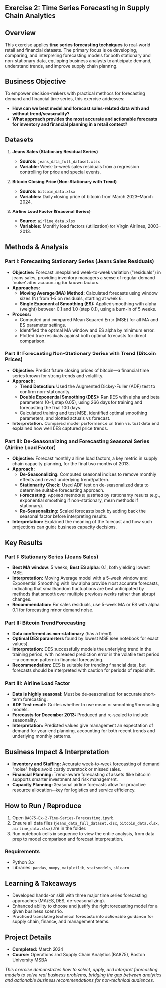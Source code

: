 ## Exercise 2: Time Series Forecasting in Supply Chain Analytics

## Overview

This exercise applies **time series forecasting techniques** to real-world retail and financial datasets. The primary focus is on developing, comparing, and interpreting forecasting models for both stationary and non-stationary data, equipping business analysts to anticipate demand, understand trends, and improve supply chain planning. 

## Business Objective

To empower decision-makers with practical methods for forecasting demand and financial time series, this exercise addresses:
- **How can we best model and forecast sales-related data with and without trend/seasonality?**
- **What approach provides the most accurate and actionable forecasts for inventory and financial planning in a retail context?**

## Datasets

1. **Jeans Sales (Stationary Residual Series)**
   - **Source:** `jeans_data_full_dataset.xlsx`
   - **Variable:** Week-to-week sales residuals from a regression controlling for price and special events.

2. **Bitcoin Closing Price (Non-Stationary with Trend)**
   - **Source:** `bitcoin_data.xlsx`
   - **Variables:** Daily closing price of bitcoin from March 2023–March 2024.

3. **Airline Load Factor (Seasonal Series)**
   - **Source:** `airline_data.xlsx`
   - **Variables:** Monthly load factors (utilization) for Virgin Airlines, 2003–2013.

## Methods & Analysis

### Part I: Forecasting Stationary Series (Jeans Sales Residuals)

- **Objective:** Forecast unexplained week-to-week variation ("residuals") in jeans sales, providing inventory managers a sense of regular demand 'noise' after accounting for known factors.
- **Approaches:**
  - **Moving Average (MA) Method:** Calculated forecasts using window sizes (N) from 1–5 on residuals, starting at week 6.
  - **Single Exponential Smoothing (ES):** Applied smoothing with alpha (weight) between 0.1 and 1.0 (step 0.1), using a burn-in of 5 weeks.
- **Process:**
  - Computed and compared Mean Squared Error (MSE) for all MA and ES parameter settings.
  - Identified the optimal MA window and ES alpha by minimum error.
  - Plotted true residuals against both optimal forecasts for direct comparison.

### Part II: Forecasting Non-Stationary Series with Trend (Bitcoin Prices)

- **Objective:** Predict future closing prices of bitcoin—a financial time series known for strong trends and volatility.
- **Approach:**
  - **Trend Detection:** Used the Augmented Dickey-Fuller (ADF) test to confirm non-stationarity.
  - **Double Exponential Smoothing (DES):** Ran DES with alpha and beta parameters (0–1, step 0.05), using 266 days for training and forecasting the final 100 days.
  - Calculated training and test MSE, identified optimal smoothing parameters, and plotted actuals vs forecast.
- **Interpretation:** Compared model performance on train vs. test data and explained how well DES captured price trends.

### Part III: De-Seasonalizing and Forecasting Seasonal Series (Airline Load Factor)

- **Objective:** Forecast monthly airline load factors, a key metric in supply chain capacity planning, for the final two months of 2013.
- **Approach:**
  - **De-Seasonalizing:** Computed seasonal indices to remove monthly effects and reveal underlying trend/pattern.
  - **Stationarity Check:** Used ADF test on de-seasonalized data to determine suitable forecasting approach.
  - **Forecasting:** Applied method(s) justified by stationarity results (e.g., exponential smoothing if non-stationary, mean methods if stationary).
  - **Re-Seasonalizing:** Scaled forecasts back by adding back the seasonal factor before interpreting results.
- **Interpretation:** Explained the meaning of the forecast and how such projections can guide business capacity decisions.

## Key Results

### Part I: Stationary Series (Jeans Sales)

- **Best MA window**: 5 weeks; **Best ES alpha**: 0.1, both yielding lowest MSE.
- **Interpretation:** Moving Average model with a 5-week window and Exponential Smoothing with low alpha provide most accurate forecasts, indicating that small/random fluctuations are best anticipated by methods that smooth over multiple previous weeks rather than abrupt changes.
- **Recommendation:** For sales residuals, use 5-week MA or ES with alpha 0.1 for forecasting minor demand noise.

### Part II: Bitcoin Trend Forecasting

- **Data confirmed as non-stationary** (has a trend).
- **Optimal DES parameters** found by lowest MSE (see notebook for exact values).
- **Interpretation:** DES successfully models the underlying trend in the training period, with increased prediction error in the volatile test period—a common pattern in financial forecasting.
- **Recommendation:** DES is suitable for trending financial data, but forecasts should be interpreted with caution for periods of rapid shift.

### Part III: Airline Load Factor

- **Data is highly seasonal:** Must be de-seasonalized for accurate short-term forecasting.
- **ADF Test result:** Guides whether to use mean or smoothing/forecasting models.
- **Forecasts for December 2013:** Produced and re-scaled to include seasonality.
- **Interpretation:** Predicted values give management an expectation of demand for year-end planning, accounting for both recent trends and underlying monthly patterns.

## Business Impact & Interpretation

- **Inventory and Staffing:** Accurate week-to-week forecasting of demand "noise" helps avoid costly overstock or missed sales.
- **Financial Planning:** Trend-aware forecasting of assets (like bitcoin) supports smarter investment and risk management.
- **Capacity Planning:** Seasonal airline forecasts allow for proactive resource allocation—key for logistics and service efficiency.

## How to Run / Reproduce

1. Open `BA875-Ex-2-Time-Series-Forecasting.ipynb`.
2. Ensure all data files (`jeans_data_full_dataset.xlsx`, `bitcoin_data.xlsx`, `airline_data.xlsx`) are in the folder.
3. Run notebook cells in sequence to view the entire analysis, from data prep to model comparison and forecast interpretation.

### Requirements

- Python 3.x
- Libraries: `pandas`, `numpy`, `matplotlib`, `statsmodels`, `sklearn`

## Learning & Takeaways

- Developed hands-on skill with three major time series forecasting approaches (MA/ES, DES, de-seasonalizing).
- Enhanced ability to choose and justify the right forecasting model for a given business scenario.
- Practiced translating technical forecasts into actionable guidance for supply chain, finance, and management teams.

## Project Details

- **Completed:** March 2024
- **Course:** Operations and Supply Chain Analytics (BA875), Boston University MSBA

*This exercise demonstrates how to select, apply, and interpret forecasting models to solve real business problems, bridging the gap between analytics and actionable business recommendations for non-technical audiences.*
